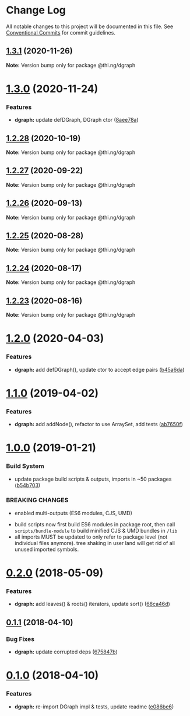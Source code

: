 # Change Log

All notable changes to this project will be documented in this file.
See [Conventional Commits](https://conventionalcommits.org) for commit guidelines.

## [1.3.1](https://github.com/thi-ng/umbrella/compare/@thi.ng/dgraph@1.3.0...@thi.ng/dgraph@1.3.1) (2020-11-26)

**Note:** Version bump only for package @thi.ng/dgraph





# [1.3.0](https://github.com/thi-ng/umbrella/compare/@thi.ng/dgraph@1.2.28...@thi.ng/dgraph@1.3.0) (2020-11-24)


### Features

* **dgraph:** update defDGraph, DGraph ctor ([8aee78a](https://github.com/thi-ng/umbrella/commit/8aee78ab370cc21b250ec1db07153a1ed7305b59))





## [1.2.28](https://github.com/thi-ng/umbrella/compare/@thi.ng/dgraph@1.2.27...@thi.ng/dgraph@1.2.28) (2020-10-19)

**Note:** Version bump only for package @thi.ng/dgraph





## [1.2.27](https://github.com/thi-ng/umbrella/compare/@thi.ng/dgraph@1.2.26...@thi.ng/dgraph@1.2.27) (2020-09-22)

**Note:** Version bump only for package @thi.ng/dgraph





## [1.2.26](https://github.com/thi-ng/umbrella/compare/@thi.ng/dgraph@1.2.25...@thi.ng/dgraph@1.2.26) (2020-09-13)

**Note:** Version bump only for package @thi.ng/dgraph





## [1.2.25](https://github.com/thi-ng/umbrella/compare/@thi.ng/dgraph@1.2.24...@thi.ng/dgraph@1.2.25) (2020-08-28)

**Note:** Version bump only for package @thi.ng/dgraph





## [1.2.24](https://github.com/thi-ng/umbrella/compare/@thi.ng/dgraph@1.2.23...@thi.ng/dgraph@1.2.24) (2020-08-17)

**Note:** Version bump only for package @thi.ng/dgraph





## [1.2.23](https://github.com/thi-ng/umbrella/compare/@thi.ng/dgraph@1.2.22...@thi.ng/dgraph@1.2.23) (2020-08-16)

**Note:** Version bump only for package @thi.ng/dgraph





# [1.2.0](https://github.com/thi-ng/umbrella/compare/@thi.ng/dgraph@1.1.25...@thi.ng/dgraph@1.2.0) (2020-04-03)


### Features

* **dgraph:** add defDGraph(), update ctor to accept edge pairs ([b45a6da](https://github.com/thi-ng/umbrella/commit/b45a6da939348bd49134d499259889332d0e950f))





# [1.1.0](https://github.com/thi-ng/umbrella/compare/@thi.ng/dgraph@1.0.13...@thi.ng/dgraph@1.1.0) (2019-04-02)

### Features

* **dgraph:** add addNode(), refactor to use ArraySet, add tests ([ab7650f](https://github.com/thi-ng/umbrella/commit/ab7650f))

# [1.0.0](https://github.com/thi-ng/umbrella/compare/@thi.ng/dgraph@0.2.35...@thi.ng/dgraph@1.0.0) (2019-01-21)

### Build System

* update package build scripts & outputs, imports in ~50 packages ([b54b703](https://github.com/thi-ng/umbrella/commit/b54b703))

### BREAKING CHANGES

* enabled multi-outputs (ES6 modules, CJS, UMD)

- build scripts now first build ES6 modules in package root, then call
  `scripts/bundle-module` to build minified CJS & UMD bundles in `/lib`
- all imports MUST be updated to only refer to package level
  (not individual files anymore). tree shaking in user land will get rid of
  all unused imported symbols.

<a name="0.2.0"></a>
# [0.2.0](https://github.com/thi-ng/umbrella/compare/@thi.ng/dgraph@0.1.10...@thi.ng/dgraph@0.2.0) (2018-05-09)

### Features

* **dgraph:** add leaves() & roots() iterators, update sort() ([68ca46d](https://github.com/thi-ng/umbrella/commit/68ca46d))

<a name="0.1.1"></a>
## [0.1.1](https://github.com/thi-ng/umbrella/compare/@thi.ng/dgraph@0.1.0...@thi.ng/dgraph@0.1.1) (2018-04-10)

### Bug Fixes

* **dgraph:** update corrupted deps ([675847b](https://github.com/thi-ng/umbrella/commit/675847b))

<a name="0.1.0"></a>
# [0.1.0](https://github.com/thi-ng/umbrella/compare/@thi.ng/dgraph@0.0.3...@thi.ng/dgraph@0.1.0) (2018-04-10)

### Features

* **dgraph:** re-import DGraph impl & tests, update readme ([e086be6](https://github.com/thi-ng/umbrella/commit/e086be6))
